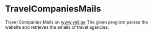 # TravelCompaniesMails
Travel Companies Mails on www.yell.ge
The given program parses the website and retrieves the emails of travel agencies.
